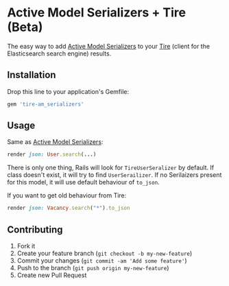 # Active Model Serializers + Tire (Beta)

The easy way to add [Active Model Serializers](https://github.com/rails-api/active_model_serializers) to your [Tire](https://github.com/karmi/tire/) (client for the Elasticsearch search engine) results.

## Installation

Drop this line to your application's Gemfile:
```ruby
gem 'tire-am_serializers'
```

## Usage

Same as [Active Model Serializers](https://github.com/rails-api/active_model_serializers):
```ruby
render json: User.search(...)
```

There is only one thing, Rails will look for `TireUserSeralizer` by default. If class doesn't exist, it will try to find  `UserSerailizer`. If no Serilaizers present for this model, it will use default behaviour of `to_json`.

If you want to get old behaviour from Tire:
```ruby
render json: Vacancy.search("*").to_json
```

## Contributing

1. Fork it
2. Create your feature branch (`git checkout -b my-new-feature`)
3. Commit your changes (`git commit -am 'Add some feature'`)
4. Push to the branch (`git push origin my-new-feature`)
5. Create new Pull Request
